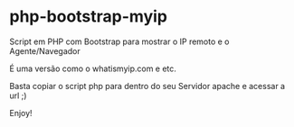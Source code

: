 # php-bootstrap-myip

Script em PHP com Bootstrap para mostrar o IP remoto e o Agente/Navegador

É uma versão como o whatismyip.com e etc.

Basta copiar o script php para dentro do seu Servidor apache e acessar a url ;)


Enjoy!

